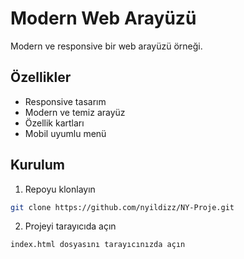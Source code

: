# Modern Web Arayüzü

Modern ve responsive bir web arayüzü örneği.

## Özellikler

- Responsive tasarım
- Modern ve temiz arayüz
- Özellik kartları
- Mobil uyumlu menü

## Kurulum

1. Repoyu klonlayın
```bash
git clone https://github.com/nyildizz/NY-Proje.git
```

2. Projeyi tarayıcıda açın
```bash
index.html dosyasını tarayıcınızda açın
